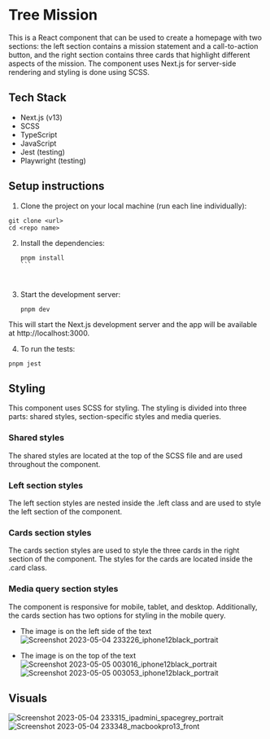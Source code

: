# Tree Mission

This is a React component that can be used to create a homepage with two sections: the left section contains a mission statement and a call-to-action button, and the right section contains three cards that highlight different aspects of the mission. The component uses Next.js for server-side rendering and styling is done using SCSS.

## Tech Stack

- Next.js (v13)
- SCSS
- TypeScript
- JavaScript
- Jest (testing)
- Playwright (testing)

## Setup instructions

1. Clone the project on your local machine (run each line individually):

```
git clone <url>
cd <repo name>
```

2. Install the dependencies:

   ````
   pnpm install
   ```



   ````

3. Start the development server:
   ```
   pnpm dev
   ```

This will start the Next.js development server and the app will be available at http://localhost:3000.

4. To run the tests:

```
pnpm jest
```

## Styling

This component uses SCSS for styling. The styling is divided into three parts: shared styles, section-specific styles and media queries.

### Shared styles

The shared styles are located at the top of the SCSS file and are used throughout the component.

### Left section styles

The left section styles are nested inside the .left class and are used to style the left section of the component.

### Cards section styles

The cards section styles are used to style the three cards in the right section of the component. The styles for the cards are located inside the .card class.

### Media query section styles

The component is responsive for mobile, tablet, and desktop. Additionally, the cards section has two options for styling in the mobile query.

- The image is on the left side of the text
  ![Screenshot 2023-05-04 233226_iphone12black_portrait](https://user-images.githubusercontent.com/116379561/236417996-ec2d4175-1aee-41c1-b8a2-443efdfbe7ed.png)

- The image is on the top of the text
  ![Screenshot 2023-05-05 003016_iphone12black_portrait](https://user-images.githubusercontent.com/116379561/236348222-28a22869-0bd2-471b-8248-79692d82ec25.png)
  ![Screenshot 2023-05-05 003053_iphone12black_portrait](https://user-images.githubusercontent.com/116379561/236348243-760ecfa9-c4cc-40f3-a644-20ad72569ffc.png)

## Visuals

![Screenshot 2023-05-04 233315_ipadmini_spacegrey_portrait](https://user-images.githubusercontent.com/116379561/236337956-5893cc71-f2dd-4ef5-9706-de928a309b43.png)
![Screenshot 2023-05-04 233348_macbookpro13_front](https://user-images.githubusercontent.com/116379561/236338117-0fde7972-a46c-4c8b-832b-ae47f158cc93.png)
